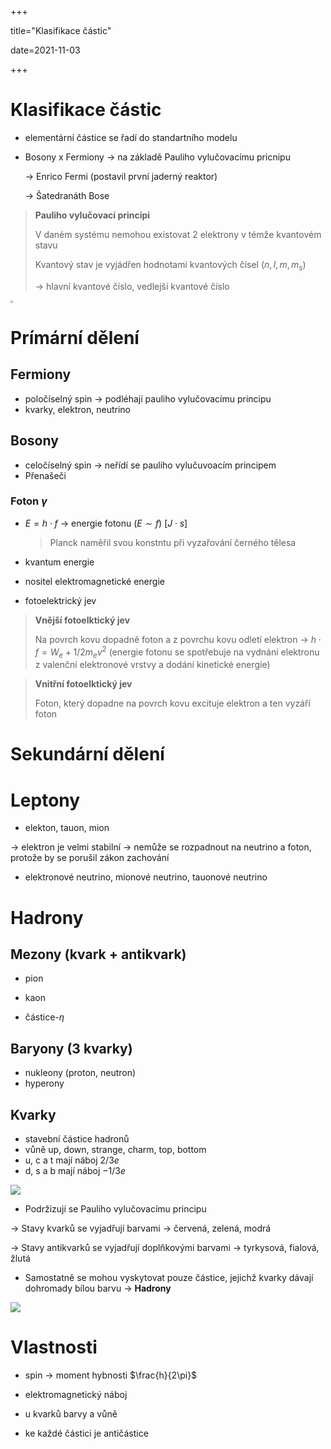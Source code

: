 +++

title="Klasifikace částic"

date=2021-11-03

+++

# Klasifikace částic

- elementární částice se řadí do standartního modelu

- Bosony x Fermiony $\to$ na základě Pauliho vylučovacímu pricnipu

  $\to$ Enrico Fermi (postavil první jaderný reaktor)

  $\to$ Šatedranáth Bose

> **Pauliho vylučovací principi** <br>
>
> V daném systému nemohou existovat 2 elektrony v témže kvantovém stavu <br>
>
> Kvantový stav je vyjádřen hodnotami kvantových čísel ($n, l, m, m_s$)
>
> $\to$ hlavní kvantové číslo, vedlejší kvantové číslo 

<img src="https://www.aldebaran.cz/astrofyzika/interakce/standard-model/sm.png" style="zoom: 25%;" />

# Prímární dělení

## Fermiony

- poločíselný spin $\to$ podléhají pauliho vylučovacímu principu
- kvarky, elektron, neutrino

## Bosony

- celočíselný spin $\to$ neřídí se pauliho vylučuvoacím principem
- Přenašeči

### Foton $\gamma$

- $E=h\cdot f$ $\to$ energie fotonu ($E \sim f$) [$J \cdot s$]

  > Planck naměřil svou konstntu při vyzařování černého tělesa

- kvantum energie

- nositel elektromagnetické energie

- fotoelektrický jev

> **Vnější fotoelktický jev** <br>
>
> Na povrch kovu dopadně foton a z povrchu kovu odletí elektron $\to$ $h\cdot f=W_e + 1/2m_ev^2$ (energie fotonu se spotřebuje na vydnání elektronu z valenční elektronové vrstvy a dodání kinetické energie) 

> **Vnitřní fotoelktický jev** <br>
>
> Foton, který dopadne na povrch kovu excituje elektron a ten vyzáří foton

# Sekundární dělení

# Leptony

- elekton, tauon, mion

$\to$ elektron je velmi stabilní $\to$ nemůže se rozpadnout na neutrino a foton, protože by se porušil zákon zachování

- elektronové neutrino, mionové neutrino, tauonové neutrino

# Hadrony

## Mezony (kvark + antikvark)

- pion
- kaon

- částice-$\eta$

## Baryony (3 kvarky)

- nukleony (proton, neutron)
- hyperony

## Kvarky

- stavební částice hadronů
- vůně up, down, strange, charm, top, bottom
- u, c a t mají náboj $2/3 e$
- d, s a b mají náboj $-1/3e$

![](https://www.treking.cz/astronomie/kvarky.png)

- Podržizují se Pauliho vylučovacímu principu

$\to$ Stavy kvarků se vyjadřují barvami $\to$ červená, zelená, modrá

$\to$ Stavy antikvarků se vyjadřují doplňkovými barvami $\to$ tyrkysová, fialová, žlutá

- Samostatně se mohou vyskytovat pouze částice, jejichž kvarky dávají dohromady bílou barvu $\to$ **Hadrony**

![](https://upload.wikimedia.org/wikipedia/commons/thumb/4/41/Qcd_fields_field_%28physics%29.svg/400px-Qcd_fields_field_%28physics%29.svg.png)

# Vlastnosti

- spin $\to$ moment hybnosti $\frac{h}{2\pi}$
- elektromagnetický náboj
- u kvarků barvy a vůně

- ke každé částici je antičástice
